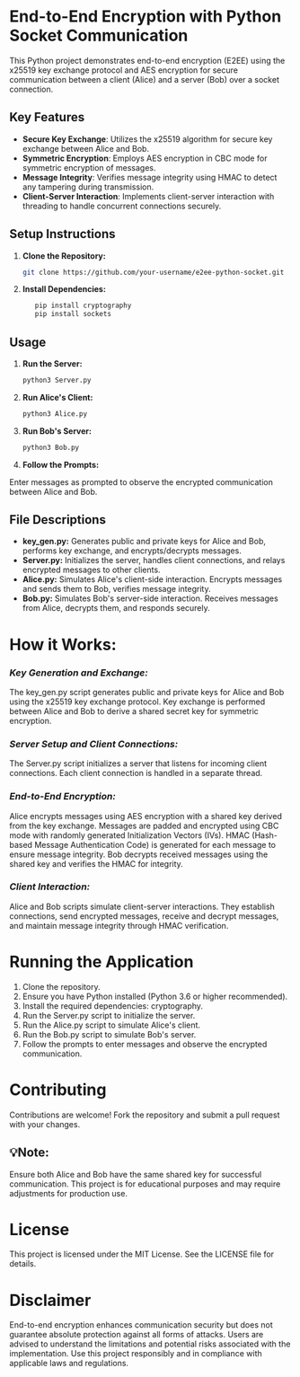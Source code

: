 # End-to-End Encryption with Python Socket Communication

This Python project demonstrates end-to-end encryption (E2EE) using the x25519 key exchange protocol and AES encryption for secure communication between a client (Alice) and a server (Bob) over a socket connection.

## Key Features

- **Secure Key Exchange**: Utilizes the x25519 algorithm for secure key exchange between Alice and Bob.
- **Symmetric Encryption**: Employs AES encryption in CBC mode for symmetric encryption of messages.
- **Message Integrity**: Verifies message integrity using HMAC to detect any tampering during transmission.
- **Client-Server Interaction**: Implements client-server interaction with threading to handle concurrent connections securely.

## Setup Instructions

1. **Clone the Repository:**
   
   ```bash
   git clone https://github.com/your-username/e2ee-python-socket.git
   ```

2. **Install Dependencies:**
   ```bash
      pip install cryptography
      pip install sockets
   ```
## Usage

1. **Run the Server:**
   ```bash
   python3 Server.py
   ```
   
2. **Run Alice's Client:**
    ```bash
   python3 Alice.py
   ```
   
4. **Run Bob's Server:**
   ```bash
   python3 Bob.py
   ```
5. **Follow the Prompts:**

Enter messages as prompted to observe the encrypted communication between Alice and Bob.

## File Descriptions 

- **key_gen.py:** Generates public and private keys for Alice and Bob, performs key exchange, and encrypts/decrypts messages.
- **Server.py:** Initializes the server, handles client connections, and relays encrypted messages to other clients.
- **Alice.py:** Simulates Alice's client-side interaction. Encrypts messages and sends them to Bob, verifies message integrity.
- **Bob.py:**  Simulates Bob's server-side interaction. Receives messages from Alice, decrypts them, and responds securely.

# **How it Works:**
### *Key Generation and Exchange:*

The key_gen.py script generates public and private keys for Alice and Bob using the x25519 key exchange protocol.
Key exchange is performed between Alice and Bob to derive a shared secret key for symmetric encryption.

### *Server Setup and Client Connections:*

The Server.py script initializes a server that listens for incoming client connections. Each client connection is handled in a separate thread.

### *End-to-End Encryption:*

Alice encrypts messages using AES encryption with a shared key derived from the key exchange. Messages are padded and encrypted using CBC mode with randomly generated Initialization Vectors (IVs).
HMAC (Hash-based Message Authentication Code) is generated for each message to ensure message integrity. 
Bob decrypts received messages using the shared key and verifies the HMAC for integrity.

### *Client Interaction:*

Alice and Bob scripts simulate client-server interactions.
They establish connections, send encrypted messages, receive and decrypt messages, and maintain message integrity through HMAC verification.

# **Running the Application**

1. Clone the repository.
2. Ensure you have Python installed (Python 3.6 or higher recommended).
3. Install the required dependencies: cryptography.
4. Run the Server.py script to initialize the server.
5. Run the Alice.py script to simulate Alice's client.
6. Run the Bob.py script to simulate Bob's server.
6. Follow the prompts to enter messages and observe the encrypted communication.


# **Contributing**
Contributions are welcome! Fork the repository and submit a pull request with your changes.

##  :bulb:Note:
Ensure both Alice and Bob have the same shared key for successful communication.
This project is for educational purposes and may require adjustments for production use.

# **License**
This project is licensed under the MIT License. See the LICENSE file for details.

# **Disclaimer**

End-to-end encryption enhances communication security but does not guarantee absolute protection against all forms of attacks. Users are advised to understand the limitations and potential risks associated with the implementation. Use this project responsibly and in compliance with applicable laws and regulations.







